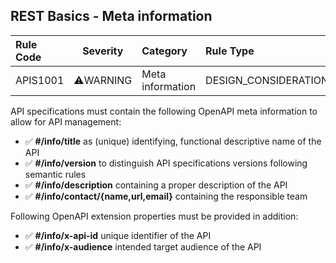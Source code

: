 ## REST Basics - Meta information

| Rule Code | Severity  | Category          | Rule Type                 | Description                   |
| :-------  | :------:  | :---------------  | :----------------------   | :---------------------------  |
| APIS1001  | ⚠️WARNING | Meta information  | DESIGN_CONSIDERATION      | API meta information          |

API specifications must contain the following OpenAPI meta information to allow for API management:

- ✅ **#/info/title** as (unique) identifying, functional descriptive name of the API
- ✅ **#/info/version** to distinguish API specifications versions following semantic rules
- ✅ **#/info/description** containing a proper description of the API
- ✅ **#/info/contact/{name,url,email}** containing the responsible team

Following OpenAPI extension properties must be provided in addition:
- ✅ **#/info/x-api-id** unique identifier of the API
- ✅ **#/info/x-audience** intended target audience of the API